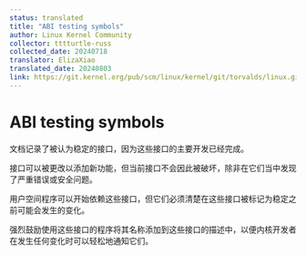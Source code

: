 ```yaml
---
status: translated
title: "ABI testing symbols"
author: Linux Kernel Community
collector: tttturtle-russ
collected_date: 20240718
translator: ElizaXiao
translated_date: 20240803
link: https://git.kernel.org/pub/scm/linux/kernel/git/torvalds/linux.git/tree/Documentation/admin-guide/abi-testing.rst
---
```


# ABI testing symbols

文档记录了被认为稳定的接口，因为这些接口的主要开发已经完成。

接口可以被更改以添加新功能，但当前接口不会因此被破坏，除非在它们当中发现了严重错误或安全问题。

用户空间程序可以开始依赖这些接口，但它们必须清楚在这些接口被标记为稳定之前可能会发生的变化。

强烈鼓励使用这些接口的程序将其名称添加到这些接口的描述中，以便内核开发者在发生任何变化时可以轻松地通知它们。

